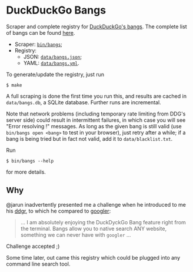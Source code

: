 # DuckDuckGo Bangs

Scraper and complete registry for [DuckDuckGo's bangs](https://duckduckgo.com/bang). The complete list of bangs can be found [here](https://duckduckgo.com/bang_lite.html).

- Scraper: [`bin/bangs`](bin/bangs);
- Registry:
  - JSON: [`data/bangs.json`](data/bangs.json);
  - YAML: [`data/bangs.yml`](data/bangs.yml).

To generate/update the registry, just run

```console
$ make
```

A full scraping is done the first time you run this, and results are cached in `data/bangs.db`, a SQLite database. Further runs are incremental.

Note that network problems (including temporary rate limiting from DDG's server side) could result in intermittent failures, in which case you will see "Error resolving !<bang>" messages. As long as the given bang is still valid (use `bin/bangs open <bang>` to test in your browser), just retry after a while; if a bang is being tried but in fact not valid, add it to `data/blacklist.txt`.

Run

```console
$ bin/bangs --help
```

for more details.

## Why

@jarun inadvertently presented me a challenge when he introduced to me his [ddgr](https://github.com/jarun/ddgr), to which he compared to [googler](https://github.com/jarun/googler):

> ... I am absolutely enjoying the DuckDyckGo Bang feature right from the terminal. ​Bangs allow you to native search ANY website, something we can never have with `googler` ...

Challenge accepted ;)

Some time later, out came this registry which could be plugged into any command line search tool.
